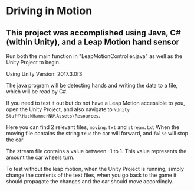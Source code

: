 # Driving in Motion
## This project was accomplished using Java, C# (within Unity), and a Leap Motion hand sensor
Run both the main function in "LeapMotionController.java" as well as the Unity Project to begin.  

Using Unity Version: 2017.3.0f3

The java program will be detecting hands and writing the data to a file, which will be read by C#.  

If you need to test it out but do not have a Leap Motion accessible to you, open the Unity Project, and also navigate to `\Unity Stuff\HackHammerNU\Assets\Resources`.  
 
Here you can find 2 relevant files, `moving.txt` and `stream.txt`
When the moving file contains the string `true` the car will forward, and `false` will stop the car

The stream file contains a value between -1 to 1. This value represents the amount the car wheels turn.

To test without the leap motion, when the Unity Project is running, simply change the contents of the text files, when you go back to the game it should propagate the changes and the car should move accordingly.